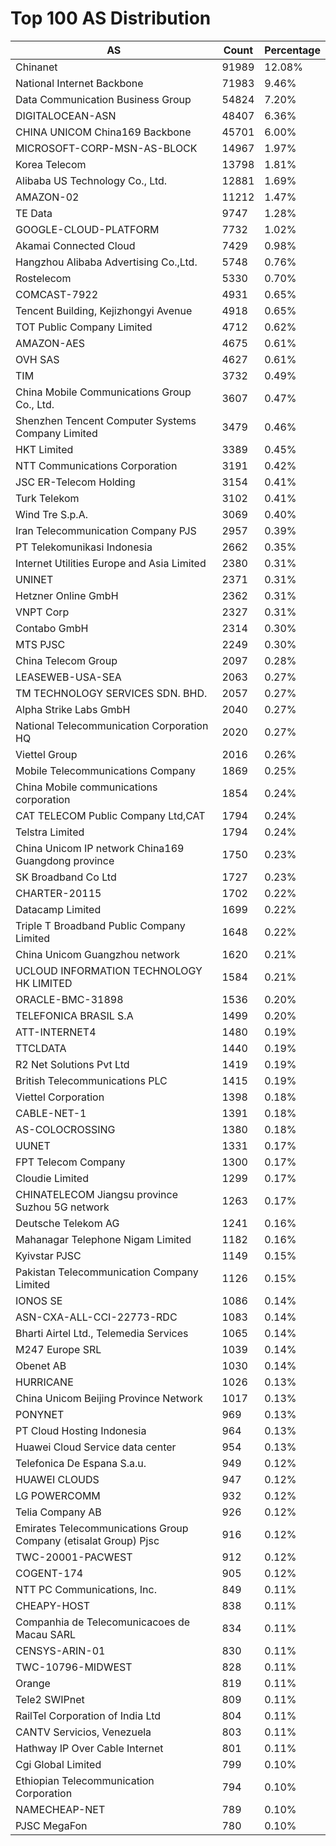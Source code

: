 # Top 100 AS Distribution
| AS | Count | Percentage |
|----|----|----|
| Chinanet | 91989 | 12.08% |
| National Internet Backbone | 71983 | 9.46% |
| Data Communication Business Group | 54824 | 7.20% |
| DIGITALOCEAN-ASN | 48407 | 6.36% |
| CHINA UNICOM China169 Backbone | 45701 | 6.00% |
| MICROSOFT-CORP-MSN-AS-BLOCK | 14967 | 1.97% |
| Korea Telecom | 13798 | 1.81% |
| Alibaba US Technology Co., Ltd. | 12881 | 1.69% |
| AMAZON-02 | 11212 | 1.47% |
| TE Data | 9747 | 1.28% |
| GOOGLE-CLOUD-PLATFORM | 7732 | 1.02% |
| Akamai Connected Cloud | 7429 | 0.98% |
| Hangzhou Alibaba Advertising Co.,Ltd. | 5748 | 0.76% |
| Rostelecom | 5330 | 0.70% |
| COMCAST-7922 | 4931 | 0.65% |
| Tencent Building, Kejizhongyi Avenue | 4918 | 0.65% |
| TOT Public Company Limited | 4712 | 0.62% |
| AMAZON-AES | 4675 | 0.61% |
| OVH SAS | 4627 | 0.61% |
| TIM | 3732 | 0.49% |
| China Mobile Communications Group Co., Ltd. | 3607 | 0.47% |
| Shenzhen Tencent Computer Systems Company Limited | 3479 | 0.46% |
| HKT Limited | 3389 | 0.45% |
| NTT Communications Corporation | 3191 | 0.42% |
| JSC ER-Telecom Holding | 3154 | 0.41% |
| Turk Telekom | 3102 | 0.41% |
| Wind Tre S.p.A. | 3069 | 0.40% |
| Iran Telecommunication Company PJS | 2957 | 0.39% |
| PT Telekomunikasi Indonesia | 2662 | 0.35% |
| Internet Utilities Europe and Asia Limited | 2380 | 0.31% |
| UNINET | 2371 | 0.31% |
| Hetzner Online GmbH | 2362 | 0.31% |
| VNPT Corp | 2327 | 0.31% |
| Contabo GmbH | 2314 | 0.30% |
| MTS PJSC | 2249 | 0.30% |
| China Telecom Group | 2097 | 0.28% |
| LEASEWEB-USA-SEA | 2063 | 0.27% |
| TM TECHNOLOGY SERVICES SDN. BHD. | 2057 | 0.27% |
| Alpha Strike Labs GmbH | 2040 | 0.27% |
| National Telecommunication Corporation HQ | 2020 | 0.27% |
| Viettel Group | 2016 | 0.26% |
| Mobile Telecommunications Company | 1869 | 0.25% |
| China Mobile communications corporation | 1854 | 0.24% |
| CAT TELECOM Public Company Ltd,CAT | 1794 | 0.24% |
| Telstra Limited | 1794 | 0.24% |
| China Unicom IP network China169 Guangdong province | 1750 | 0.23% |
| SK Broadband Co Ltd | 1727 | 0.23% |
| CHARTER-20115 | 1702 | 0.22% |
| Datacamp Limited | 1699 | 0.22% |
| Triple T Broadband Public Company Limited | 1648 | 0.22% |
| China Unicom Guangzhou network | 1620 | 0.21% |
| UCLOUD INFORMATION TECHNOLOGY HK LIMITED | 1584 | 0.21% |
| ORACLE-BMC-31898 | 1536 | 0.20% |
| TELEFONICA BRASIL S.A | 1499 | 0.20% |
| ATT-INTERNET4 | 1480 | 0.19% |
| TTCLDATA | 1440 | 0.19% |
| R2 Net Solutions Pvt Ltd | 1419 | 0.19% |
| British Telecommunications PLC | 1415 | 0.19% |
| Viettel Corporation | 1398 | 0.18% |
| CABLE-NET-1 | 1391 | 0.18% |
| AS-COLOCROSSING | 1380 | 0.18% |
| UUNET | 1331 | 0.17% |
| FPT Telecom Company | 1300 | 0.17% |
| Cloudie Limited | 1299 | 0.17% |
| CHINATELECOM Jiangsu province Suzhou 5G network | 1263 | 0.17% |
| Deutsche Telekom AG | 1241 | 0.16% |
| Mahanagar Telephone Nigam Limited | 1182 | 0.16% |
| Kyivstar PJSC | 1149 | 0.15% |
| Pakistan Telecommunication Company Limited | 1126 | 0.15% |
| IONOS SE | 1086 | 0.14% |
| ASN-CXA-ALL-CCI-22773-RDC | 1083 | 0.14% |
| Bharti Airtel Ltd., Telemedia Services | 1065 | 0.14% |
| M247 Europe SRL | 1039 | 0.14% |
| Obenet AB | 1030 | 0.14% |
| HURRICANE | 1026 | 0.13% |
| China Unicom Beijing Province Network | 1017 | 0.13% |
| PONYNET | 969 | 0.13% |
| PT Cloud Hosting Indonesia | 964 | 0.13% |
| Huawei Cloud Service data center | 954 | 0.13% |
| Telefonica De Espana S.a.u. | 949 | 0.12% |
| HUAWEI CLOUDS | 947 | 0.12% |
| LG POWERCOMM | 932 | 0.12% |
| Telia Company AB | 926 | 0.12% |
| Emirates Telecommunications Group Company (etisalat Group) Pjsc | 916 | 0.12% |
| TWC-20001-PACWEST | 912 | 0.12% |
| COGENT-174 | 905 | 0.12% |
| NTT PC Communications, Inc. | 849 | 0.11% |
| CHEAPY-HOST | 838 | 0.11% |
| Companhia de Telecomunicacoes de Macau SARL | 834 | 0.11% |
| CENSYS-ARIN-01 | 830 | 0.11% |
| TWC-10796-MIDWEST | 828 | 0.11% |
| Orange | 819 | 0.11% |
| Tele2 SWIPnet | 809 | 0.11% |
| RailTel Corporation of India Ltd | 804 | 0.11% |
| CANTV Servicios, Venezuela | 803 | 0.11% |
| Hathway IP Over Cable Internet | 801 | 0.11% |
| Cgi Global Limited | 799 | 0.10% |
| Ethiopian Telecommunication Corporation | 794 | 0.10% |
| NAMECHEAP-NET | 789 | 0.10% |
| PJSC MegaFon | 780 | 0.10% |
